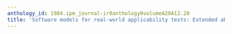 ```yaml
---
anthology_id: 1984.ipm_journal-ir0anthology0volumeA20A12.20
title: 'Software models for real-world applicability tests: Extended abstract'
---
```

